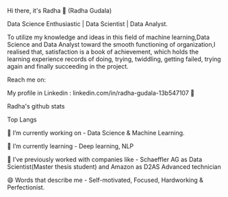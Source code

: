 Hi there, it's Radha 👋 (Radha Gudala)

Data Science Enthusiastic | Data Scientist | Data Analyst.

To utilize my knowledge and ideas in this field of machine learning,Data Science and Data Analyst toward the smooth functioning of organization,I realised that, satisfaction is a book of achievement, which holds the learning experience records of doing, trying, twiddling, getting failed, trying again and finally succeeding in the project.

Reach me on:

My profile in Linkedin : linkedin.com/in/radha-gudala-13b547107 💼

Radha's github stats

Top Langs

🔭 I’m currently working on - Data Science & Machine Learning.

🌱 I’m currently learning - Deep learning, NLP

👯 I’ve previously worked with companies like - Schaeffler AG as Data Scientist(Master thesis student) and Amazon as D2AS Advanced technician

😄 Words that describe me - Self-motivated, Focused, Hardworking & Perfectionist.
